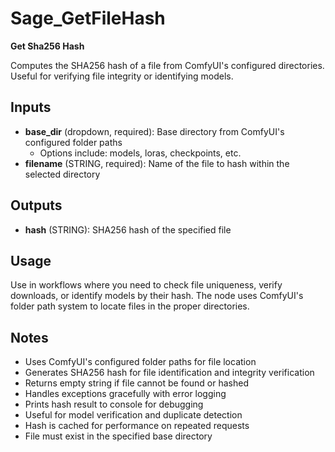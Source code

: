 # Sage_GetFileHash

**Get Sha256 Hash**

Computes the SHA256 hash of a file from ComfyUI's configured directories. Useful for verifying file integrity or identifying models.

## Inputs

- **base_dir** (dropdown, required): Base directory from ComfyUI's configured folder paths
  - Options include: models, loras, checkpoints, etc.
- **filename** (STRING, required): Name of the file to hash within the selected directory

## Outputs

- **hash** (STRING): SHA256 hash of the specified file

## Usage

Use in workflows where you need to check file uniqueness, verify downloads, or identify models by their hash. The node uses ComfyUI's folder path system to locate files in the proper directories.

## Notes

- Uses ComfyUI's configured folder paths for file location
- Generates SHA256 hash for file identification and integrity verification
- Returns empty string if file cannot be found or hashed
- Handles exceptions gracefully with error logging
- Prints hash result to console for debugging
- Useful for model verification and duplicate detection
- Hash is cached for performance on repeated requests
- File must exist in the specified base directory
